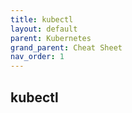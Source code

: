 ```yaml
---
title: kubectl
layout: default
parent: Kubernetes
grand_parent: Cheat Sheet
nav_order: 1
---
```

## kubectl